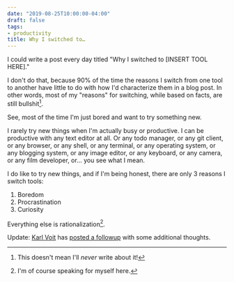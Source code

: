 ```yaml
---
date: "2019-08-25T10:00:00-04:00"
draft: false
tags:
- productivity
title: Why I switched to…
---
```


I could write a post every day titled "Why I switched to [INSERT TOOL HERE]."

I don't do that, because 90% of the time the reasons I switch from one tool to another have little to do with how I'd characterize them in a blog post. In other words, most of my "reasons" for switching, while based on facts, are still bullshit[^fn:1].

See, most of the time I'm just bored and want to try something new.

I rarely try new things when I'm actually busy or productive. I can be productive with any text editor at all. Or any todo manager, or any git client, or any browser, or any shell, or any terminal, or any operating system, or any blogging system, or any image editor, or any keyboard, or any camera, or any film developer, or... you see what I mean.

I do like to try new things, and if I'm being honest, there are only 3 reasons I switch tools:

1.  Boredom
2.  Procrastination
3.  Curiosity

Everything else is rationalization[^fn:2].

Update: [Karl Voit](https://karl-voit.at/) has [posted a followup](https://karl-voit.at/2019/08/29/switching-tools/) with some additional thoughts.

[^fn:1]: This doesn't mean I'll _never_ write about it!
[^fn:2]: I'm of course speaking for myself here.
